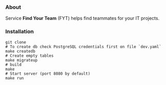 ### About
Service **Find Your Team** (FYT) helps find teammates for your IT projects.

### Installation
```shell
git clone
# To create db check PostgreSQL credentials first on file `dev.yaml`
make createdb
# Create empty tables
make migrateup
# build
make
# Start server (port 8080 by default)
make run
```



